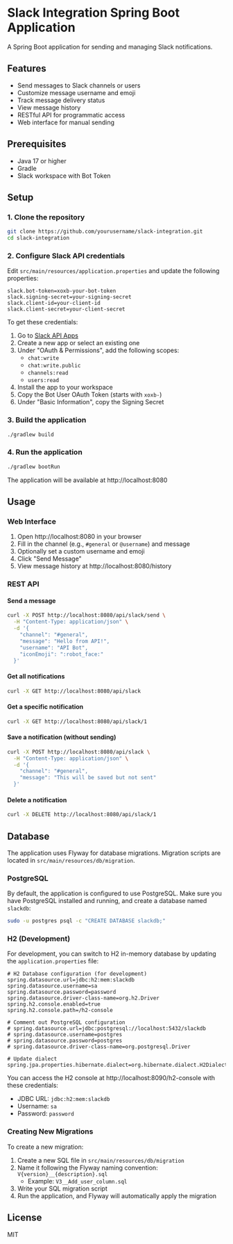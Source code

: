 # Slack Integration Spring Boot Application

A Spring Boot application for sending and managing Slack notifications.

## Features

- Send messages to Slack channels or users
- Customize message username and emoji
- Track message delivery status
- View message history
- RESTful API for programmatic access
- Web interface for manual sending

## Prerequisites

- Java 17 or higher
- Gradle
- Slack workspace with Bot Token

## Setup

### 1. Clone the repository

```bash
git clone https://github.com/yourusername/slack-integration.git
cd slack-integration
```

### 2. Configure Slack API credentials

Edit `src/main/resources/application.properties` and update the following properties:

```properties
slack.bot-token=xoxb-your-bot-token
slack.signing-secret=your-signing-secret
slack.client-id=your-client-id
slack.client-secret=your-client-secret
```

To get these credentials:

1. Go to [Slack API Apps](https://api.slack.com/apps)
2. Create a new app or select an existing one
3. Under "OAuth & Permissions", add the following scopes:
   - `chat:write`
   - `chat:write.public`
   - `channels:read`
   - `users:read`
4. Install the app to your workspace
5. Copy the Bot User OAuth Token (starts with `xoxb-`)
6. Under "Basic Information", copy the Signing Secret

### 3. Build the application

```bash
./gradlew build
```

### 4. Run the application

```bash
./gradlew bootRun
```

The application will be available at http://localhost:8080

## Usage

### Web Interface

1. Open http://localhost:8080 in your browser
2. Fill in the channel (e.g., `#general` or `@username`) and message
3. Optionally set a custom username and emoji
4. Click "Send Message"
5. View message history at http://localhost:8080/history

### REST API

#### Send a message

```bash
curl -X POST http://localhost:8080/api/slack/send \
  -H "Content-Type: application/json" \
  -d '{
    "channel": "#general",
    "message": "Hello from API!",
    "username": "API Bot",
    "iconEmoji": ":robot_face:"
  }'
```

#### Get all notifications

```bash
curl -X GET http://localhost:8080/api/slack
```

#### Get a specific notification

```bash
curl -X GET http://localhost:8080/api/slack/1
```

#### Save a notification (without sending)

```bash
curl -X POST http://localhost:8080/api/slack \
  -H "Content-Type: application/json" \
  -d '{
    "channel": "#general",
    "message": "This will be saved but not sent"
  }'
```

#### Delete a notification

```bash
curl -X DELETE http://localhost:8080/api/slack/1
```

## Database

The application uses Flyway for database migrations. Migration scripts are located in `src/main/resources/db/migration`.

### PostgreSQL

By default, the application is configured to use PostgreSQL. Make sure you have PostgreSQL installed and running, and create a database named `slackdb`:

```bash
sudo -u postgres psql -c "CREATE DATABASE slackdb;"
```

### H2 (Development)

For development, you can switch to H2 in-memory database by updating the `application.properties` file:

```properties
# H2 Database configuration (for development)
spring.datasource.url=jdbc:h2:mem:slackdb
spring.datasource.username=sa
spring.datasource.password=password
spring.datasource.driver-class-name=org.h2.Driver
spring.h2.console.enabled=true
spring.h2.console.path=/h2-console

# Comment out PostgreSQL configuration
# spring.datasource.url=jdbc:postgresql://localhost:5432/slackdb
# spring.datasource.username=postgres
# spring.datasource.password=postgres
# spring.datasource.driver-class-name=org.postgresql.Driver

# Update dialect
spring.jpa.properties.hibernate.dialect=org.hibernate.dialect.H2Dialect
```

You can access the H2 console at http://localhost:8090/h2-console with these credentials:

- JDBC URL: `jdbc:h2:mem:slackdb`
- Username: `sa`
- Password: `password`

### Creating New Migrations

To create a new migration:

1. Create a new SQL file in `src/main/resources/db/migration`
2. Name it following the Flyway naming convention: `V{version}__{description}.sql`
   - Example: `V3__Add_user_column.sql`
3. Write your SQL migration script
4. Run the application, and Flyway will automatically apply the migration

## License

MIT 